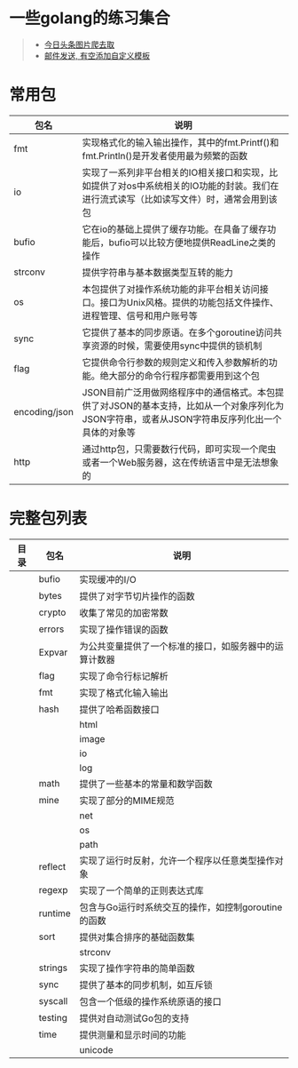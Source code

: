# 一些golang的练习集合

> * [今日头条图片爬去取](https://github.com/Arguiwu/code-snippet/blob/master/beauty/main.go)
> * [邮件发送, 有空添加自定义模板](https://github.com/Arguiwu/code-snippet/blob/master/sending-email/main.go)

#
#
#

# 常用包
| 包名 | 说明 |
| -------- | ----- |
| fmt | 实现格式化的输入输出操作，其中的fmt.Printf()和fmt.Println()是开发者使用最为频繁的函数 |
| io | 实现了一系列非平台相关的IO相关接口和实现，比如提供了对os中系统相关的IO功能的封装。我们在进行流式读写（比如读写文件）时，通常会用到该包 |
| bufio | 它在io的基础上提供了缓存功能。在具备了缓存功能后，bufio可以比较方便地提供ReadLine之类的操作 |
| strconv | 提供字符串与基本数据类型互转的能力 |
| os | 本包提供了对操作系统功能的非平台相关访问接口。接口为Unix风格。提供的功能包括文件操作、进程管理、信号和用户账号等 |
| sync | 它提供了基本的同步原语。在多个goroutine访问共享资源的时候，需要使用sync中提供的锁机制 |
| flag | 它提供命令行参数的规则定义和传入参数解析的功能。绝大部分的命令行程序都需要用到这个包 |
| encoding/json | JSON目前广泛用做网络程序中的通信格式。本包提供了对JSON的基本支持，比如从一个对象序列化为JSON字符串，或者从JSON字符串反序列化出一个具体的对象等 |
| http | 通过http包，只需要数行代码，即可实现一个爬虫或者一个Web服务器，这在传统语言中是无法想象的 |

# 完整包列表
| 目录 | 包名 | 说明 |
| -------- | ----- | ----- |
|   | bufio | 实现缓冲的I/O |
|   | bytes | 提供了对字节切片操作的函数 |
|   | crypto | 收集了常见的加密常数 |
|   | errors | 实现了操作错误的函数 |
|   | Expvar | 为公共变量提供了一个标准的接口，如服务器中的运算计数器 |
|   | flag | 实现了命令行标记解析 |
|   | fmt | 实现了格式化输入输出 |
|   | hash | 提供了哈希函数接口 |
	|   | html | <font color=red>实现了一个HTML5兼容的分词器和解析器</font> |
	|   | image | <font color=red>实现了一个基本的二维图像库</font> |
	|   | io | <font color=red>提供了对I/O原语的基本接口</font> |
	|   | log | <font color=red>它是一个简单的记录包，提供最基本的日志功能</font> |
|   | math | 提供了一些基本的常量和数学函数 |
|   | mine | 实现了部分的MIME规范 |
	|   | net | <font color=red>提供了一个对UNIX网络套接字的可移植接口，包括TCP/IP、 UDP域名解析和UNIX域套接字</font> |
	|   | os | <font color=red>为操作系统功能实现了一个平台无关的接口</font> |
	|   | path | <font color=red>实现了对斜线分割的文件名路径的操作</font> |
|   | reflect | 实现了运行时反射，允许一个程序以任意类型操作对象 |
|   | regexp | 实现了一个简单的正则表达式库 |
|   | runtime | 包含与Go运行时系统交互的操作，如控制goroutine的函数 |
|   | sort | 提供对集合排序的基础函数集 |
	|   | strconv | <font color=red>实现了在基本数据类型和字符串之间的转换</font> |
|   | strings | 实现了操作字符串的简单函数 |
|   | sync | 提供了基本的同步机制，如互斥锁 |
|   | syscall | 包含一个低级的操作系统原语的接口 |
|   | testing | 提供对自动测试Go包的支持 |
|   | time | 提供测量和显示时间的功能 |
	|   | unicode | <font color=red>Unicode编码相关的基础函数</font> |